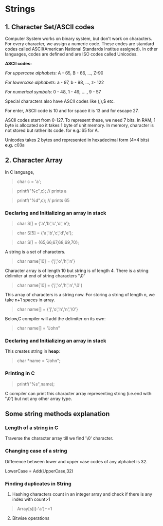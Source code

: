 # Strings

## 1. Character Set/ASCII codes
Computer System works on binary system, but don't work on characters. For every character, we assign a numeric code. 
These codes are standard codes called ASCII(American National Standards Institue assigned). In other languages, codes
are defined and are ISO codes called Unicodes. 

**ASCII codes:**

*For uppercase alphabets:* A - 65, B - 66, ..., Z-90

*For lowercase alphabets:* a - 97, b - 98, ..., z- 122

*For numerical symbols:* 0 - 48, 1 - 49, ... , 9 - 57

Special characters also have ASCII codes like (,),$ etc.

For enter, ASCII code is 10 and for space it is 13 and for escape 27.

ASCII codes start from 0-127. To represent these, we need 7 bits. In RAM, 1 byte is allocated so it takes 1 byte of unit memory. In memory, character is not stored but rather its code. for e.g.:65 for A.

Unicodes takes 2 bytes and represented in hexadecimal form (4*4 bits) **e.g.** c03a

## 2. Character Array

In C language,
>char c = 'a';

>printf("%c",c); // prints a

>printf("%d",c); // prints 65

### Declaring and Initializing an array in stack

>char S[] = {'a','b','c','d','e'};

>char S[5] = {'a','b','c','d','e'};

>char S[] = {65,66,67,68,69,70};

A string is a set of characters.
>char name[10] = {'j','o','h','n'}

Character array is of length 10 but string is of length 4. There is a string delimiter at end of string characters '\0'

>char name[10] = {'j','o','h','n','\0'}

This array of characters is a string now. For storing a string of length n, we take n+1 spaces in array.

>char name[] = {'j','o','h','n','\0'}

Below,C compiler will add the delimiter on its own:

> char name[] = "John"



### Declaring and Initializing an array in stack
This creates string in **heap**:

> char *name = "John";

### Printing in C
> printf("%s",name);

C compiler can print this character array representing string (i.e.end with '\0') but not any other array type.

## Some string methods explanation
### Length of a string in C
Traverse the character array till we find '\0' character.

### Changing case of a string
Difference between lower and upper case codes of any alphabet is 32.

LowerCase = Add(UpperCase,32)

### Finding duplicates in String
1. Hashing characters count in an integer array and check if there is any index with count>1

> Array[s[i]-'a']+=1

2. Bitwise operations